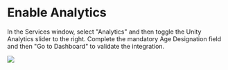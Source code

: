 Enable Analytics
=========================

In the Services window, select "Analytics" and then toggle the Unity Analytics slider to the right. Complete the mandatory Age Designation field and then "Go to Dashboard" to validate the integration. 

![](../uploads/Main/AnalyticsBasicEnableAnalytics.gif) 
